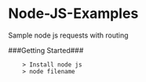 # Node-JS-Examples
Sample node js requests with routing

###Getting Started###


```
	> Install node js 
	> node filename
```
